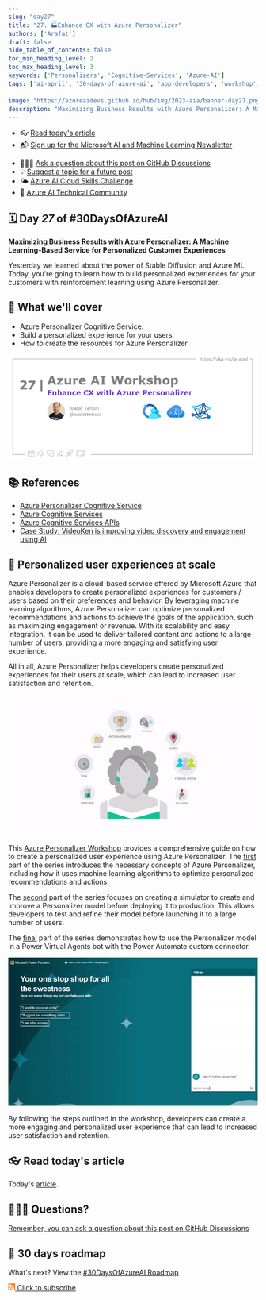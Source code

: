 ```yaml
---
slug: "day27"
title: "27. 🏭Enhance CX with Azure Personalizer"
authors: ['Arafat']
draft: false
hide_table_of_contents: false
toc_min_heading_level: 2
toc_max_heading_level: 3
keywords: ['Personalizers', 'Cognitive-Services', 'Azure-AI']
tags: ['ai-april', '30-days-of-azure-ai', 'app-developers', 'workshop', 'azure-cognitive-services']

image: "https://azureaidevs.github.io/hub/img/2023-aia/banner-day27.png"
description: "Maximizing Business Results with Azure Personalizer: A Machine Learning-Based Service for Personalized Customer Experiences https://azureaidevs.github.io/hub/2023-aia/day27 #30DaysOfAzureAI #AzureAiDevs #AI #AzurePersonalizer"
---
```


<head>  

  <link rel="canonical" href="https://www.arafattehsin.com/reinforcement-learning-in-apps-bots-websites-with-azure-personalizer-part-1"  />

</head>

- 👓 [Read today's article](https://www.arafattehsin.com/reinforcement-learning-in-apps-bots-websites-with-azure-personalizer-part-1)
- 📬 [Sign up for the Microsoft AI and Machine Learning Newsletter](https://aka.ms/azure-ai-dev-newsletter)
<!-- - 📰 [Subscribe to the #30DaysOfAzureAI RSS feed](https://azureaidevs.github.io/hub/2023-aia/rss.xml) -->
- 🙋🏾‍♂️ [Ask a question about this post on GitHub Discussions](https://github.com/AzureAiDevs/hub/discussions/categories/27-enhance-cx-with-azure-personalizer)
- 💡 [Suggest a topic for a future post](https://github.com/AzureAiDevs/hub/discussions/categories/call-for-content)
- 🌤️ [Azure AI Cloud Skills Challenge](https://aka.ms/30-days-of-azure-ai-challenge)
- 🏫 [Azure AI Technical Community](https://techcommunity.microsoft.com/t5/artificial-intelligence-and/ct-p/AI)

## 🗓️ Day _27_ of #30DaysOfAzureAI

<!-- README
The following description is also used for the tweet. So it should be action oriented and grab attention 
If you update the description, please update the description: in the frontmatter as well.
-->

**Maximizing Business Results with Azure Personalizer: A Machine Learning-Based Service for Personalized Customer Experiences**

<!-- README
The following is the intro to the post. It should be a short teaser for the post.
-->

Yesterday we learned about the power of Stable Diffusion and Azure ML. Today, you're going to learn how to build personalized experiences for your customers with reinforcement learning using Azure Personalizer.

## 🎯 What we'll cover

<!-- README
The following list is the main points of the post. There should be 3-4 main points.
 -->


- Azure Personalizer Cognitive Service.
- Build a personalized experience for your users.
- How to create the resources for Azure Personalizer.

<!-- 
- Main point 1
- Main point 2
- Main point 3 
- Main point 4
-->

![Image banner for day 27](./../../static/img/2023-aia/banner-day27.png)

<!-- README
Add or update a list relevant references here. These could be links to other blog posts, Microsoft Learn Module, videos, or other resources.
-->


## 📚 References

- [Azure Personalizer Cognitive Service](https://azure.microsoft.com/products/cognitive-services/personalizer?WT.mc_id=aiml-89446-dglover)
- [Azure Cognitive Services](https://azure.microsoft.com/en-au/products/cognitive-services/#overview?WT.mc_id=aiml-89446-dglover)
- [Azure Cognitive Services APIs](https://azure.microsoft.com/products/cognitive-services/#api?WT.mc_id=aiml-89446-dglover)
- [Case Study: VideoKen is improving video discovery and engagement using AI](https://startups.microsoft.com/blog/launchwithai-videoken?WT.mc_id=aiml-89446-dglover)


<!-- README
The following is the body of the post. It should be an overview of the post that you are referencing.
See the Learn More section, if you supplied a canonical link, then will be displayed here.
-->


## 🚌 Personalized user experiences at scale

Azure Personalizer is a cloud-based service offered by Microsoft Azure that enables developers to create personalized experiences for customers / users based on their preferences and behavior. By leveraging machine learning algorithms, Azure Personalizer can optimize personalized recommendations and actions to achieve the goals of the application, such as maximizing engagement or revenue. With its scalability and easy integration, it can be used to deliver tailored content and actions to a large number of users, providing a more engaging and satisfying user experience.

All in all, Azure Personalizer helps developers create personalized experiences for their users at scale, which can lead to increased user satisfaction and retention.

![Personalizer gif](Personalizer.gif)

This [Azure Personalizer Workshop](https://www.arafattehsin.com/tag/azure-personalizer/) provides a comprehensive guide on how to create a personalized user experience using Azure Personalizer. The [first](https://www.arafattehsin.com/reinforcement-learning-in-apps-bots-websites-with-azure-personalizer-part-1/) part of the series introduces the necessary concepts of Azure Personalizer, including how it uses machine learning algorithms to optimize personalized recommendations and actions.

The [second](https://www.arafattehsin.com/reinforcement-learning-in-apps-bots-websites-with-azure-personalizer-part-2/) part of the series focuses on creating a simulator to create and improve a Personalizer model before deploying it to production. This allows developers to test and refine their model before launching it to a large number of users.

The [final](https://www.arafattehsin.com/reinforcement-learning-in-apps-bots-websites-with-azure-personalizer-part-3/) part of the series demonstrates how to use the Personalizer model in a Power Virtual Agents bot with the Power Automate custom connector.

![Image banner for day 27](PVA-demo.gif)

By following the steps outlined in the workshop, developers can create a more engaging and personalized user experience that can lead to increased user satisfaction and retention.

## 👓 Read today's article

Today's [article](https://www.arafattehsin.com/reinforcement-learning-in-apps-bots-websites-with-azure-personalizer-part-1).


## 🙋🏾‍♂️ Questions?

[Remember, you can ask a question about this post on GitHub Discussions](https://github.com/AzureAiDevs/Discussions/discussions/categories/27-enhance-cx-with-azure-personalizer)

## 📍 30 days roadmap

What's next? View the [#30DaysOfAzureAI Roadmap](/hub/roadmap/30days)

[![](./../../static/img/2023-aia/rss.png) Click to subscribe](https://azureaidevs.github.io/hub/2023-aia/rss.xml)